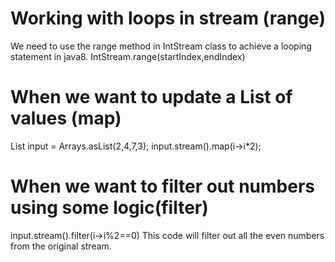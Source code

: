 # Working with loops in stream (range)
We need to use the range method in IntStream class to achieve a looping statement in java8.
IntStream.range(startIndex,endIndex)

# When we want to update a List of values (map)
List<Integer> input = Arrays.asList(2,4,7,3);
input.stream().map(i->i*2);

# When we want to filter out numbers using some logic(filter)
input.stream().filter(i->i%2==0) This code will filter out all the even numbers from the original stream.


